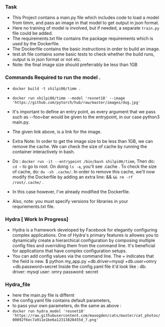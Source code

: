 ### Task 
- This Project contains a main.py file which includes code to load a model from timm, and pass an image in that model to get output in json format. 
- Here no training of model is involved, but if needed, a separate ``train.py`` file could be added. 
- The requirements.txt file contains the package requirements which is used by the Dockerfile. 
- The Dockerfile contains the basic instructions in order to build an image. 
- test.sh file contains some basic tests to check whether the build runs, output is in json format or not etc. 
- Note: the final image size should preferrably be less than 1GB

### Commands Required to run the model . 

- ``docker build -t shilpi06/timm . `` 

- ``docker run shilpi06/timm --model 'resnet18' --image 'https://github.com/pytorch/hub/raw/master/images/dog.jpg'``

- It's important to define an entry point, as every argument that we pass such as --foo=bar would be given to the entrypoint, in our case python3 main.py. 

- The given link above, is a link for the image. 

- Extra Note: In order to get the image size to be less than 1GB, we can remove the cache. We can check the size of cache by running the container interactively in bash. 

- Do : ``docker run -it --entrypoint /bin/bash shilpi06/timm``, Then do: ``cd ~`` to go to root. On doing ``ls -a``, you'll see .cache . To check the size of cache, do: ``du -sh .cache/``. In order to remove this cache, we'll now modify the Dockerfile by adding an extra line: && ``&& rm -rf /root/.cache/`` . 
- In this case however, I've already modified the Dockerfile. 

- Also, note: you must specify versions for libraries in your requriements.txt file. 

### Hydra [ Work In Progress]
- Hydra is a framework developed by Facebook for elegantly configuring complex applications. One of Hydra's primary features is allowes you to dynamically create a hierarchical configuration by composing multiple config files and overriding them from the command line. It's beneficial for applications that have complex configuration setups.
- You can add config values via the command line. The + indicates that the field is new.
    $ python my_app.py +db.driver=mysql +db.user=omry +db.password=secret
    Inside the config.yaml file it'd look like : 
    db:
        driver: mysql
        user: omry
        password: secret

### Hydra_file 
- here the main.py file is differnt 
- the config.yaml file contains default parameters, 
- to pass your own parameters, do the same as above : 
- ``docker run hydra_model 'resnet18' 'https://raw.githubusercontent.com/maxogden/cats/master/cat_photos/00092f6ec7a911e1be6a12313820455d_7.png' ``